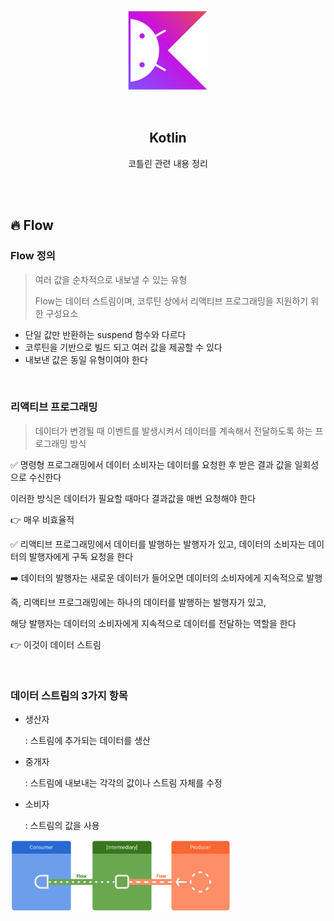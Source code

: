 <div align="center">
  <p>
    <img src="../README.assets/kotlin-hero.png">
  </p>
  <br>
  <h2>Kotlin</h2>
  <p>코틀린 관련 내용 정리</p>
  <br>
  <br>
</div>

## 🔥 Flow

### Flow 정의

> 여러 값을 순차적으로 내보낼 수 있는 유형
>
> Flow는 데이터 스트림이며, 코루틴 상에서 리액티브 프로그래밍을 지원하기 위한 구성요소

- 단일 값만 반환하는 suspend 함수와 다르다
- 코루틴을 기반으로 빌드 되고 여러 값을 제공할 수 있다
- 내보낸 값은 동일 유형이여야 한다

<br>

### 리액티브 프로그래밍

> 데이터가 변경될 때 이벤트를 발생시켜서 데이터를 계속해서 전달하도록 하는 프로그래밍 방식

✅ 명령형 프로그래밍에서 데이터 소비자는 데이터를 요청한 후 받은 결과 값을 일회성으로 수신한다

이러한 방식은 데이터가 필요할 때마다 결과값을 매번 요청해야 한다

👉 매우 비효율적

✅ 리액티브 프로그래밍에서 데이터를 발행하는 발행자가 있고, 데이터의 소비자는 데이터의 발행자에게 구독 요청을 한다

➡️ 데이터의 발행자는 새로운 데이터가 들어오면 데이터의 소비자에게 지속적으로 발행

즉, 리액티브 프로그래밍에는 하나의 데이터를 발행하는 발행자가 있고,

해당 발행자는 데이터의 소비자에게 지속적으로 데이터를 전달하는 역할을 한다

👉 이것이 데이터 스트림

<br>

### 데이터 스트림의 3가지 항목

- 생산자

  : 스트림에 추가되는 데이터를 생산

- 중개자

  : 스트림에 내보내는 각각의 값이나 스트림 자체를 수정

- 소비자

  : 스트림의 값을 사용

<img src="../README.assets/flow.png" alt="flow" align="center" width="70%" />
